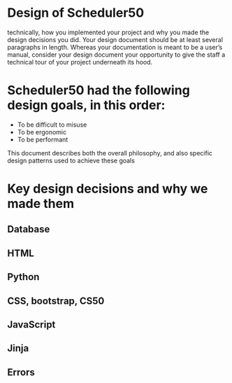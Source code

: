 # Design of Scheduler50

 technically, how you implemented your project and why you made the design decisions you did. Your design document should be at least several paragraphs in length. Whereas your documentation is meant to be a user’s manual, consider your design document your opportunity to give the staff a technical tour of your project underneath its hood.

# Scheduler50 had the following design goals, in this order:
- To be difficult to misuse
- To be ergonomic
- To be performant

This document describes both the overall philosophy, and also specific design
patterns used to achieve these goals

# Key design decisions and why we made them

## Database

## HTML

## Python

## CSS, bootstrap, CS50

## JavaScript

## Jinja

## Errors